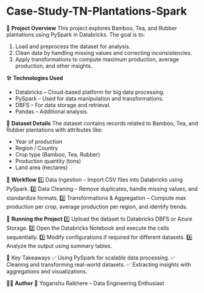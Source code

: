 # Case-Study-TN-Plantations-Spark

📌 **Project Overview**
This project explores Bamboo, Tea, and Rubber plantations using PySpark in Databricks. The goal is to:

1. Load and preprocess the dataset for analysis.
2. Clean data by handling missing values and correcting inconsistencies.
3. Apply transformations to compute maximum production, average production, and other insights.


🛠 **Technologies Used**
  * Databricks – Cloud-based platform for big data processing.
  * PySpark – Used for data manipulation and transformations.
  * DBFS – For data storage and retrieval.
  * Pandas – Additional analysis.


📂 **Dataset Details**
The dataset contains records related to Bamboo, Tea, and Rubber plantations with attributes like:

  * Year of production
  * Region / Country
  * Crop type (Bamboo, Tea, Rubber)
  * Production quantity (tons)
  * Land area (hectares)


🚀 **Workflow**
1️⃣ Data Ingestion – Import CSV files into Databricks using PySpark.
2️⃣ Data Cleaning – Remove duplicates, handle missing values, and standardize formats.
3️⃣ Transformations & Aggregation – Compute max production per crop, average production per region, and identify trends.


🔧 **Running the Project**
1️⃣ Upload the dataset to Databricks DBFS or Azure Storage.
2️⃣ Open the Databricks Notebook and execute the cells sequentially.
3️⃣ Modify configurations if required for different datasets.
4️⃣ Analyze the output using summary tables.


🎯 Key Takeaways
✅ Using PySpark for scalable data processing.
✅ Cleaning and transforming real-world datasets.
✅ Extracting insights with aggregations and visualizations.

👨‍💻 **Author**
📌 Yoganshu Raikhere – Data Engineering Enthusiast
